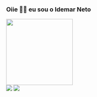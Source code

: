 ### Oiie 👋🏾 eu sou o Idemar Neto

<div>
  <img height = "180 cm"  src="https://github-readme-stats-78fjjxs11-idemar-neto.vercel.app/api/top-langs?username=idemar-neto&theme=midnight-purple&layout=compact"/>
</div>

<div>
    <a href="https://www.linkedin.com/in/idemarneto/">
    <img src="https://img.shields.io/badge/LinkedIn-0077B5?style=for-the-badge&logo=linkedin&logoColor=white"/></a>
    <a href="https://github.com/idemar-neto">
    <img src="https://img.shields.io/badge/GitHub-100000?style=for-the-badge&logo=github&logoColor=white"/></a>
</div>
